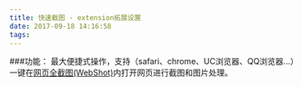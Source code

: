 ```yaml
---
title: 快速截图 - extension拓展设置
date: 2017-09-18 14:16:58
tags:
---
```



###功能：
最大便捷式操作，支持（safari、chrome、UC浏览器、QQ浏览器...）一键在[网页全截图(WebShot)](https://itunes.apple.com/app/id1122924652?mt=8)内打开网页进行截图和图片处理。


